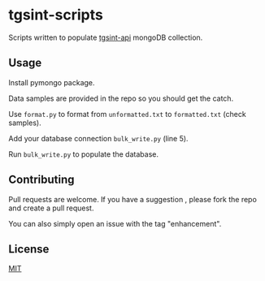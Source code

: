 # tgsint-scripts

Scripts written to populate [tgsint-api](https://github.com/runtimeterrorist/tgsint-api) mongoDB collection.

## Usage
Install pymongo package.

Data samples are provided in the repo so you should get the catch.

Use `format.py` to format from `unformatted.txt` to `formatted.txt` (check samples).

Add your database connection `bulk_write.py` (line 5).

Run `bulk_write.py` to populate the database.



## Contributing
Pull requests are welcome. If you have a suggestion , please fork the repo and create a pull request.

You can also simply open an issue with the tag "enhancement".

## License
[MIT](https://choosealicense.com/licenses/mit/)
